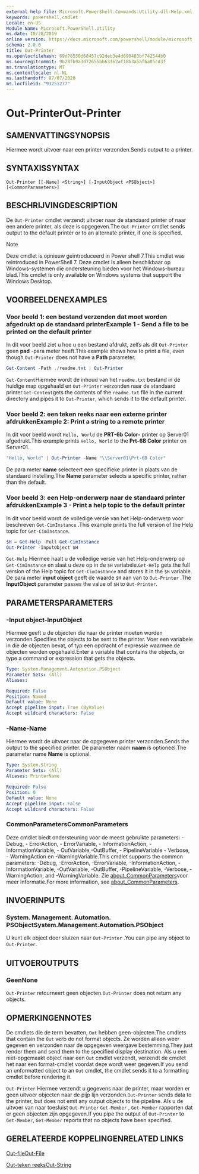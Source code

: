 ```yaml
---
external help file: Microsoft.PowerShell.Commands.Utility.dll-Help.xml
keywords: powershell,cmdlet
Locale: en-US
Module Name: Microsoft.PowerShell.Utility
ms.date: 10/28/2019
online version: https://docs.microsoft.com/powershell/module/microsoft.powershell.utility/out-printer?view=powershell-7.1&WT.mc_id=ps-gethelp
schema: 2.0.0
title: Out-Printer
ms.openlocfilehash: 69d78550d68457c92deb3e4d690483bf742544b0
ms.sourcegitcommit: 9b28fb9a3d72655bb63f62af18b3a5af6a05cd3f
ms.translationtype: MT
ms.contentlocale: nl-NL
ms.lasthandoff: 07/07/2020
ms.locfileid: "93251277"
---
```

# <span data-ttu-id="9255e-103">Out-Printer</span><span class="sxs-lookup"><span data-stu-id="9255e-103">Out-Printer</span></span>

## <span data-ttu-id="9255e-104">SAMENVATTING</span><span class="sxs-lookup"><span data-stu-id="9255e-104">SYNOPSIS</span></span>
<span data-ttu-id="9255e-105">Hiermee wordt uitvoer naar een printer verzonden.</span><span class="sxs-lookup"><span data-stu-id="9255e-105">Sends output to a printer.</span></span>

## <span data-ttu-id="9255e-106">SYNTAXIS</span><span class="sxs-lookup"><span data-stu-id="9255e-106">SYNTAX</span></span>

```
Out-Printer [[-Name] <String>] [-InputObject <PSObject>] [<CommonParameters>]
```

## <span data-ttu-id="9255e-107">BESCHRIJVING</span><span class="sxs-lookup"><span data-stu-id="9255e-107">DESCRIPTION</span></span>

<span data-ttu-id="9255e-108">De `Out-Printer` cmdlet verzendt uitvoer naar de standaard printer of naar een andere printer, als deze is opgegeven.</span><span class="sxs-lookup"><span data-stu-id="9255e-108">The `Out-Printer` cmdlet sends output to the default printer or to an alternate printer, if one is specified.</span></span>

> [!NOTE]
> <span data-ttu-id="9255e-109">Deze cmdlet is opnieuw geïntroduceerd in Power shell 7.</span><span class="sxs-lookup"><span data-stu-id="9255e-109">This cmdlet was reintroduced in PowerShell 7.</span></span> <span data-ttu-id="9255e-110">Deze cmdlet is alleen beschikbaar op Windows-systemen die ondersteuning bieden voor het Windows-bureau blad.</span><span class="sxs-lookup"><span data-stu-id="9255e-110">This cmdlet is only available on Windows systems that support the Windows Desktop.</span></span>

## <span data-ttu-id="9255e-111">VOORBEELDEN</span><span class="sxs-lookup"><span data-stu-id="9255e-111">EXAMPLES</span></span>

### <span data-ttu-id="9255e-112">Voor beeld 1: een bestand verzenden dat moet worden afgedrukt op de standaard printer</span><span class="sxs-lookup"><span data-stu-id="9255e-112">Example 1 - Send a file to be printed on the default printer</span></span>

<span data-ttu-id="9255e-113">In dit voor beeld ziet u hoe u een bestand afdrukt, zelfs als dit `Out-Printer` geen **pad** -para meter heeft.</span><span class="sxs-lookup"><span data-stu-id="9255e-113">This example shows how to print a file, even though `Out-Printer` does not have a **Path** parameter.</span></span>

```powershell
Get-Content -Path ./readme.txt | Out-Printer
```

<span data-ttu-id="9255e-114">`Get-Content`Hiermee wordt de inhoud van het `readme.txt` bestand in de huidige map opgehaald en `Out-Printer` verzonden naar de standaard printer.</span><span class="sxs-lookup"><span data-stu-id="9255e-114">`Get-Content`gets the contents of the `readme.txt` file in the current directory and pipes it to `Out-Printer`, which sends it to the default printer.</span></span>

### <span data-ttu-id="9255e-115">Voor beeld 2: een teken reeks naar een externe printer afdrukken</span><span class="sxs-lookup"><span data-stu-id="9255e-115">Example 2: Print a string to a remote printer</span></span>

<span data-ttu-id="9255e-116">In dit voor beeld wordt `Hello, World` de **PRT-6b Color-** printer op Server01 afgedrukt.</span><span class="sxs-lookup"><span data-stu-id="9255e-116">This example prints `Hello, World` to the **Prt-6B Color** printer on Server01.</span></span>

```powershell
"Hello, World" | Out-Printer -Name "\\Server01\Prt-6B Color"
```

<span data-ttu-id="9255e-117">De para meter **name** selecteert een specifieke printer in plaats van de standaard instelling.</span><span class="sxs-lookup"><span data-stu-id="9255e-117">The **Name** parameter selects a specific printer, rather than the default.</span></span>

### <span data-ttu-id="9255e-118">Voor beeld 3: een Help-onderwerp naar de standaard printer afdrukken</span><span class="sxs-lookup"><span data-stu-id="9255e-118">Example 3 - Print a help topic to the default printer</span></span>

<span data-ttu-id="9255e-119">In dit voor beeld wordt de volledige versie van het Help-onderwerp voor beschreven `Get-CimInstance` .</span><span class="sxs-lookup"><span data-stu-id="9255e-119">This example prints the full version of the Help topic for `Get-CimInstance`.</span></span>

```powershell
$H = Get-Help -Full Get-CimInstance
Out-Printer -InputObject $H
```

<span data-ttu-id="9255e-120">`Get-Help` Hiermee haalt u de volledige versie van het Help-onderwerp op `Get-CimInstance` en slaat u deze op in de `$H` variabele.</span><span class="sxs-lookup"><span data-stu-id="9255e-120">`Get-Help` gets the full version of the Help topic for `Get-CimInstance` and stores it in the `$H` variable.</span></span> <span data-ttu-id="9255e-121">De para meter **input object** geeft de waarde `$H` aan van to `Out-Printer` .</span><span class="sxs-lookup"><span data-stu-id="9255e-121">The **InputObject** parameter passes the value of `$H` to `Out-Printer`.</span></span>

## <span data-ttu-id="9255e-122">PARAMETERS</span><span class="sxs-lookup"><span data-stu-id="9255e-122">PARAMETERS</span></span>

### <span data-ttu-id="9255e-123">-Input object</span><span class="sxs-lookup"><span data-stu-id="9255e-123">-InputObject</span></span>

<span data-ttu-id="9255e-124">Hiermee geeft u de objecten die naar de printer moeten worden verzonden.</span><span class="sxs-lookup"><span data-stu-id="9255e-124">Specifies the objects to be sent to the printer.</span></span> <span data-ttu-id="9255e-125">Voer een variabele in die de objecten bevat, of typ een opdracht of expressie waarmee de objecten worden opgehaald.</span><span class="sxs-lookup"><span data-stu-id="9255e-125">Enter a variable that contains the objects, or type a command or expression that gets the objects.</span></span>

```yaml
Type: System.Management.Automation.PSObject
Parameter Sets: (All)
Aliases:

Required: False
Position: Named
Default value: None
Accept pipeline input: True (ByValue)
Accept wildcard characters: False
```

### <span data-ttu-id="9255e-126">-Name</span><span class="sxs-lookup"><span data-stu-id="9255e-126">-Name</span></span>

<span data-ttu-id="9255e-127">Hiermee wordt de uitvoer naar de opgegeven printer verzonden.</span><span class="sxs-lookup"><span data-stu-id="9255e-127">Sends the output to the specified printer.</span></span> <span data-ttu-id="9255e-128">De parameter naam **naam** is optioneel.</span><span class="sxs-lookup"><span data-stu-id="9255e-128">The parameter name **Name** is optional.</span></span>

```yaml
Type: System.String
Parameter Sets: (All)
Aliases: PrinterName

Required: False
Position: 0
Default value: None
Accept pipeline input: False
Accept wildcard characters: False
```

### <span data-ttu-id="9255e-129">CommonParameters</span><span class="sxs-lookup"><span data-stu-id="9255e-129">CommonParameters</span></span>

<span data-ttu-id="9255e-130">Deze cmdlet biedt ondersteuning voor de meest gebruikte parameters: -Debug, - ErrorAction, - ErrorVariable, - InformationAction, -InformationVariable, - OutVariable,-OutBuffer, - PipelineVariable - Verbose, - WarningAction en -WarningVariable.</span><span class="sxs-lookup"><span data-stu-id="9255e-130">This cmdlet supports the common parameters: -Debug, -ErrorAction, -ErrorVariable, -InformationAction, -InformationVariable, -OutVariable, -OutBuffer, -PipelineVariable, -Verbose, -WarningAction, and -WarningVariable.</span></span> <span data-ttu-id="9255e-131">Zie [about_CommonParameters](https://go.microsoft.com/fwlink/?LinkID=113216)voor meer informatie.</span><span class="sxs-lookup"><span data-stu-id="9255e-131">For more information, see [about_CommonParameters](https://go.microsoft.com/fwlink/?LinkID=113216).</span></span>

## <span data-ttu-id="9255e-132">INVOER</span><span class="sxs-lookup"><span data-stu-id="9255e-132">INPUTS</span></span>

### <span data-ttu-id="9255e-133">System. Management. Automation. PSObject</span><span class="sxs-lookup"><span data-stu-id="9255e-133">System.Management.Automation.PSObject</span></span>

<span data-ttu-id="9255e-134">U kunt elk object door sluizen naar `Out-Printer` .</span><span class="sxs-lookup"><span data-stu-id="9255e-134">You can pipe any object to `Out-Printer`.</span></span>

## <span data-ttu-id="9255e-135">UITVOER</span><span class="sxs-lookup"><span data-stu-id="9255e-135">OUTPUTS</span></span>

### <span data-ttu-id="9255e-136">Geen</span><span class="sxs-lookup"><span data-stu-id="9255e-136">None</span></span>

<span data-ttu-id="9255e-137">`Out-Printer` retourneert geen objecten.</span><span class="sxs-lookup"><span data-stu-id="9255e-137">`Out-Printer` does not return any objects.</span></span>

## <span data-ttu-id="9255e-138">OPMERKINGEN</span><span class="sxs-lookup"><span data-stu-id="9255e-138">NOTES</span></span>

<span data-ttu-id="9255e-139">De cmdlets die de term bevatten, `Out` hebben geen-objecten.</span><span class="sxs-lookup"><span data-stu-id="9255e-139">The cmdlets that contain the `Out` verb do not format objects.</span></span> <span data-ttu-id="9255e-140">Ze worden alleen weer gegeven en verzonden naar de opgegeven weergave bestemming.</span><span class="sxs-lookup"><span data-stu-id="9255e-140">They just render them and send them to the specified display destination.</span></span> <span data-ttu-id="9255e-141">Als u een niet-opgemaakt object naar een `Out` cmdlet verzendt, verzendt de cmdlet het naar een format-cmdlet voordat deze wordt weer gegeven.</span><span class="sxs-lookup"><span data-stu-id="9255e-141">If you send an unformatted object to an `Out` cmdlet, the cmdlet sends it to a formatting cmdlet before rendering it.</span></span>

<span data-ttu-id="9255e-142">`Out-Printer` Hiermee verzendt u gegevens naar de printer, maar worden er geen uitvoer objecten naar de pijp lijn verzonden.</span><span class="sxs-lookup"><span data-stu-id="9255e-142">`Out-Printer` sends data to the printer, but does not emit any output objects to the pipeline.</span></span> <span data-ttu-id="9255e-143">Als u de uitvoer van naar toesluist `Out-Printer` `Get-Member` , `Get-Member` rapporten dat er geen objecten zijn opgegeven.</span><span class="sxs-lookup"><span data-stu-id="9255e-143">If you pipe the output of `Out-Printer` to `Get-Member`, `Get-Member` reports that no objects have been specified.</span></span>

## <span data-ttu-id="9255e-144">GERELATEERDE KOPPELINGEN</span><span class="sxs-lookup"><span data-stu-id="9255e-144">RELATED LINKS</span></span>

[<span data-ttu-id="9255e-145">Out-file</span><span class="sxs-lookup"><span data-stu-id="9255e-145">Out-File</span></span>](Out-File.md)

[<span data-ttu-id="9255e-146">Out-teken reeks</span><span class="sxs-lookup"><span data-stu-id="9255e-146">Out-String</span></span>](Out-String.md)

